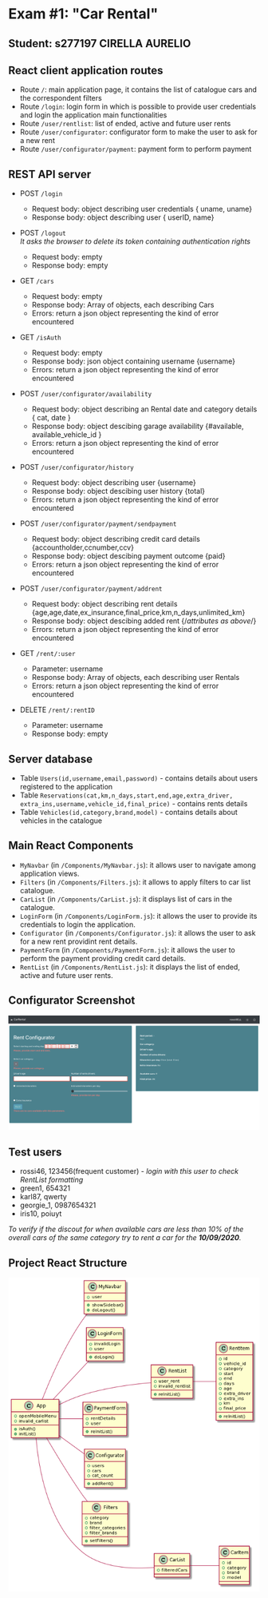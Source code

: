 # Exam #1: "Car Rental"
## Student: s277197 CIRELLA AURELIO 

## React client application routes

- Route `/`: main application page, it contains the list of catalogue cars and the correspondent filters
- Route `/login`: login form in which is possible to provide user credentials and login the application main functionalities 
- Route `/user/rentlist`: list of ended, active and future user rents
- Route `/user/configurator`: configurator form to make the user to ask for a new rent
- Route `/user/configurator/payment`: payment form to perform payment

## REST API server

- POST `/login`
  - Request body: object describing user credentials { uname, uname}
  - Response body: object describing user { userID, name}
- POST `/logout`
  <br>
 *It asks the browser to delete its token containing authentication rights*
  - Request body: empty
  - Response body: empty 
  
- GET `/cars`
  - Request body: empty 
  - Response body: Array of objects, each describing Cars
  - Errors: return a json object representing the kind of error encountered
  
- GET `/isAuth`
  - Request body: empty
  - Response body: json object containing username {username}
  - Errors: return a json object representing the kind of error encountered
  
- POST `/user/configurator/availability`
  - Request body: object describing an Rental date and category details { cat, date }
  - Response body: object descibing garage availability {#available, available_vehicle_id }
  - Errors: return a json object representing the kind of error encountered

- POST `/user/configurator/history`
  - Request body: object describing user {username}
  - Response body: object descibing user history {total}
  - Errors: return a json object representing the kind of error encountered

- POST `/user/configurator/payment/sendpayment`
  - Request body: object describing credit card details {accountholder,ccnumber,ccv}
  - Response body: object descibing payment outcome {paid}
  - Errors: return a json object representing the kind of error encountered
  
- POST `/user/configurator/payment/addrent`
  - Request body: object describing rent details {age,age,date,ex_insurance,final_price,km,n_days,unlimited_km}
  - Response body: object descibing added rent {/*attributes as above*/}
  - Errors: return a json object representing the kind of error encountered

- GET `/rent/:user`
  - Parameter: username
  - Response body: Array of objects, each describing user Rentals
  - Errors: return a json object representing the kind of error encountered

- DELETE `/rent/:rentID`
  - Parameter: username
  - Response body: empty 

## Server database

- Table `Users(id,username,email,password)` - contains details about users registered to the application
- Table `Reservations(cat,km,n_days,start,end,age,extra_driver, extra_ins,username,vehicle_id,final_price)` - contains rents details
- Table `Vehicles(id,category,brand,model)` - contains details about vehicles in the catalogue

## Main React Components

- `MyNavbar` (in `/Components/MyNavbar.js`): it allows user to navigate among application views. 
- `Filters` (in `/Components/Filters.js`): it allows to apply filters to car list catalogue.
- `CarList` (in `/Components/CarList.js`): it displays list of cars in the catalogue.
- `LoginForm` (in `/Components/LoginForm.js`): it allows the user to provide its credentials to login the application.
- `Configurator` (in `/Components/Configurator.js`): it allows the user to ask for a new rent providint rent details.
- `PaymentForm` (in `/Components/PaymentForm.js`): it allows the user to perform the payment providing credit card details.
- `RentList` (in `/Components/RentList.js`): it displays the list of ended, active and future user rents.



## Configurator Screenshot

![Configurator Screenshot](./img/screenshot.png) 

## Test users

* rossi46, 123456(frequent customer) - *login with this user to check RentList formatting*
* green1, 654321
* karl87, qwerty 
* georgie_1, 0987654321
* iris10, poiuyt 

*To verify if the discout for when available cars are less than 10% of the overall cars of the same category try to rent a car for the <b>10/09/2020</b>.*

## Project React Structure
![Project structure](./img/proj_struct.png)